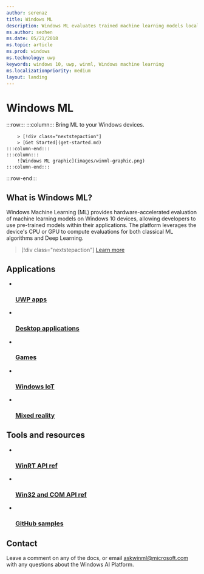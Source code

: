 ```yaml
---
author: serenaz
title: Windows ML
description: Windows ML evaluates trained machine learning models locally on Windows 10 devices, allowing developers to use pre-trained models within their applications.
ms.author: sezhen
ms.date: 05/21/2018
ms.topic: article
ms.prod: windows
ms.technology: uwp
keywords: windows 10, uwp, winml, Windows machine learning
ms.localizationpriority: medium
layout: landing
---
```

# Windows ML

:::row:::
    :::column:::
        Bring ML to your Windows devices.
        
        > [!div class="nextstepaction"]
        > [Get Started](get-started.md)
    :::column-end:::
    :::column:::
        ![Windows ML graphic](images/winml-graphic.png)
    :::column-end:::
:::row-end:::

## What is Windows ML? 

Windows Machine Learning (ML) provides hardware-accelerated evaluation of machine learning models on Windows 10 devices, allowing developers to use pre-trained models within their applications. The platform leverages the device's CPU or GPU to compute evaluations for both classical ML algorithms and Deep Learning.

> [!div class="nextstepaction"]
> [Learn more](overview.md)

## Applications

<div class="container">
<ul id="developer-all" class="cardsC">
    <li>
        <a href="https://docs.microsoft.com/windows/uwp/">
            <div class="cardSize">
                <div class="cardPadding">
                    <div class="card">
                        <div class="cardImageOuter">
                                                <div class="cardImage bgdAccent1">
                                                    <img data-scaleimage="/media/hubs/windows/win_developer-uwp.svg" alt="" />
                                                </div>
                                            </div>
                                            <div class="cardText">
                                                <h3>UWP apps</h3>
                                            </div>
                                        </div>
                                    </div>
                                </div>
                            </a>
                        </li>
                        <li>
                            <a href="https://developer.microsoft.com/windows/desktop">
                                <div class="cardSize">
                                    <div class="cardPadding">
                                        <div class="card">
                                            <div class="cardImageOuter">
                                                <div class="cardImage bgdAccent1">
                                                    <img data-scaleimage="/media/hubs/windows/win_developer-desktop.svg" alt="" />
                                                </div>
                                            </div>
                                            <div class="cardText">
                                                <h3>Desktop applications</h3>
                                            </div>
                                        </div>
                                    </div>
                                </div>
                            </a>
                        </li>
                        <li>
                            <a href="https://developer.microsoft.com/games">
                                <div class="cardSize">
                                    <div class="cardPadding">
                                        <div class="card">
                                            <div class="cardImageOuter">
                                                <div class="cardImage bgdAccent1">
                                                    <img data-scaleimage="/media/hubs/windows/win_developer-games.svg" alt="" />
                                                </div>
                                            </div>
                                            <div class="cardText">
                                                <h3>Games</h3>
                                            </div>
                                        </div>
                                    </div>
                                </div>
                            </a>
                        </li>
                        <li>
                            <a href="https://docs.microsoft.com/windows/iot-core/">
                                <div class="cardSize">
                                    <div class="cardPadding">
                                        <div class="card">
                                            <div class="cardImageOuter">
                                                <div class="cardImage bgdAccent1">
                                                    <img data-scaleimage="/media/hubs/windows/win_developer-iot.svg" alt="" />
                                                </div>
                                            </div>
                                            <div class="cardText">
                                                <h3>Windows IoT</h3>
                                            </div>
                                        </div>
                                    </div>
                                </div>
                            </a>
                        </li>
                        <li>
                            <a href="https://developer.microsoft.com/windows/mixed-reality">
                                <div class="cardSize">
                                    <div class="cardPadding">
                                        <div class="card">
                                            <div class="cardImageOuter">
                                                <div class="cardImage bgdAccent1">
                                                    <img data-scaleimage="/media/hubs/windows/win_developer-mixed-reality.svg" alt="" />
                                                </div>
                                            </div>
                                            <div class="cardText">
                                                <h3>Mixed reality</h3>
                                            </div>
                                        </div>
                                    </div>
                                </div>
                            </a>
                        </li>
                    </ul>
</div>

## Tools and resources

<div class="container">
    <ul class="cardsY panelContent featuredContent">
        <li>
            <a href="">
                <div class="cardSize">
                    <div class="cardPadding">
                        <div class="card">
                            <div class="cardImageOuter">
                                <div class="cardImage">
                                    <img data-hoverimage="/media/logos/logo_Windows.svg" src="/media/logos/logo_Windows.svg" alt="" />
                                </div>
                            </div>
                            <div class="cardText">
                                <h3>WinRT API ref</h3>
                            </div>
                        </div>
                    </div>
                </div>
            </a>
        </li>
        <li>
              <a href="">
                  <div class="cardSize">
                      <div class="cardPadding">
                          <div class="card">
                              <div class="cardImageOuter">
                                  <div class="cardImage">
                                      <img data-hoverimage="/media/logos/logo_win32-com.svg" src="/media/logos/logo_win32-com.svg" alt="" />
                                  </div>
                              </div>
                              <div class="cardText">
                                  <h3>Win32 and COM API ref</h3>
                              </div>
                          </div>
                      </div>
                  </div>
              </a>
          </li>
        <li>
              <a href="">
                  <div class="cardSize">
                      <div class="cardPadding">
                          <div class="card">
                              <div class="cardImageOuter">
                                  <div class="cardImage">
                                      <img data-hoverimage="/media/logos/logo_octokitty.svg" src="/media/logos/logo_octokitty.svg" alt="" />
                                  </div>
                              </div>
                              <div class="cardText">
                                  <h3>GitHub samples</h3>
                              </div>
                          </div>
                      </div>
                  </div>
              </a>
          </li>
      </ul>
  </div>

## Contact

Leave a comment on any of the docs, or email askwinml@microsoft.com with any questions about the Windows AI Platform.